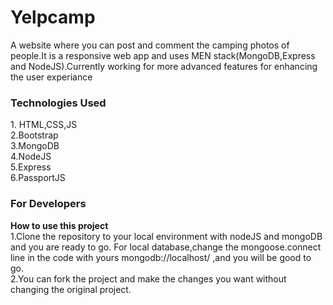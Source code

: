 # Yelpcamp
A website where you can post and comment the camping photos of people.It is a responsive web app and uses 
MEN stack(MongoDB,Express and NodeJS).Currently working for more advanced features for enhancing the user experiance <br>

<h3>Technologies Used </h3>
1. HTML,CSS,JS<br>
2.Bootstrap<br>
3.MongoDB<br>
4.NodeJS<br>
5.Express<br>
6.PassportJS<br>

<h3>For Developers </h3>
<strong>How to use this project </strong><br>
1.Clone the repository to your local environment with nodeJS and mongoDB and you are ready to go. For local database,change the mongoose.connect line in the code with yours mongodb://localhost/ ,and you will be good to go.<br>
2.You can fork the project and make the changes you want without changing the original project.
